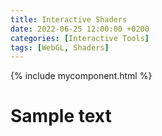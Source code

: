 ```yaml
---
title: Interactive Shaders
date: 2022-06-25 12:00:00 +0200
categories: [Interactive Tools]
tags: [WebGL, Shaders]
---
```


<style type="text/css" rel="stylesheet">
#cube {
    position: relative;
    top: 0;
    left: 0;
    height: 50%;
    width: 100%;
    background-color: navy;
}
#bg {
    position: relative;
    top: 0;
    left: 0;
    height: 50%;
    width: 100%;
    background-color: navy;
}
</style>

{% include mycomponent.html %}

# Sample text